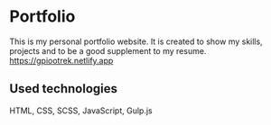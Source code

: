 # Portfolio
This is my personal portfolio website. It is created to show my skills, projects and to be a good supplement to my resume.
https://gpiootrek.netlify.app
## Used technologies
HTML, CSS, SCSS, JavaScript, Gulp.js
